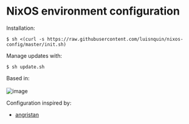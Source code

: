 # NixOS environment configuration

Installation:
```
$ sh <(curl -s https://raw.githubusercontent.com/luisnquin/nixos-config/master/init.sh)
```

Manage updates with:
```
$ sh update.sh
```


Based in:<br /><br />
![image](https://user-images.githubusercontent.com/86449787/183443225-e7442ddf-ab0f-47d1-b712-68a6d1d669c6.png)

Configuration inspired by:
 - [angristan](https://github.com/angristan/nixos-config)
